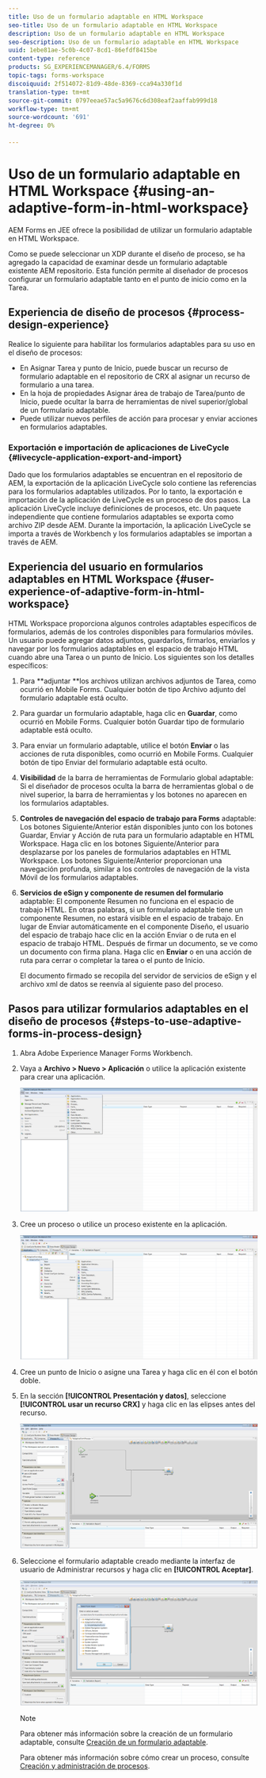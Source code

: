 ```yaml
---
title: Uso de un formulario adaptable en HTML Workspace
seo-title: Uso de un formulario adaptable en HTML Workspace
description: Uso de un formulario adaptable en HTML Workspace
seo-description: Uso de un formulario adaptable en HTML Workspace
uuid: 1ebe81ae-5c0b-4c07-8cd1-86efdf8415be
content-type: reference
products: SG_EXPERIENCEMANAGER/6.4/FORMS
topic-tags: forms-workspace
discoiquuid: 2f514072-81d9-48de-8369-cca94a330f1d
translation-type: tm+mt
source-git-commit: 0797eeae57ac5a9676c6d308eaf2aaffab999d18
workflow-type: tm+mt
source-wordcount: '691'
ht-degree: 0%

---
```



# Uso de un formulario adaptable en HTML Workspace {#using-an-adaptive-form-in-html-workspace}

AEM Forms en JEE ofrece la posibilidad de utilizar un formulario adaptable en HTML Workspace.

Como se puede seleccionar un XDP durante el diseño de proceso, se ha agregado la capacidad de examinar desde un formulario adaptable existente AEM repositorio. Esta función permite al diseñador de procesos configurar un formulario adaptable tanto en el punto de inicio como en la Tarea.

## Experiencia de diseño de procesos {#process-design-experience}

Realice lo siguiente para habilitar los formularios adaptables para su uso en el diseño de procesos:

* En Asignar Tarea y punto de Inicio, puede buscar un recurso de formulario adaptable en el repositorio de CRX al asignar un recurso de formulario a una tarea.
* En la hoja de propiedades Asignar área de trabajo de Tarea/punto de Inicio, puede ocultar la barra de herramientas de nivel superior/global de un formulario adaptable.
* Puede utilizar nuevos perfiles de acción para procesar y enviar acciones en formularios adaptables.

### Exportación e importación de aplicaciones de LiveCycle {#livecycle-application-export-and-import}

Dado que los formularios adaptables se encuentran en el repositorio de AEM, la exportación de la aplicación LiveCycle solo contiene las referencias para los formularios adaptables utilizados. Por lo tanto, la exportación e importación de la aplicación de LiveCycle es un proceso de dos pasos. La aplicación LiveCycle incluye definiciones de procesos, etc. Un paquete independiente que contiene formularios adaptables se exporta como archivo ZIP desde AEM. Durante la importación, la aplicación LiveCycle se importa a través de Workbench y los formularios adaptables se importan a través de AEM.

## Experiencia del usuario en formularios adaptables en HTML Workspace {#user-experience-of-adaptive-form-in-html-workspace}

HTML Workspace proporciona algunos controles adaptables específicos de formularios, además de los controles disponibles para formularios móviles. Un usuario puede agregar datos adjuntos, guardarlos, firmarlos, enviarlos y navegar por los formularios adaptables en el espacio de trabajo HTML cuando abre una Tarea o un punto de Inicio. Los siguientes son los detalles específicos:

1. Para **adjuntar **los archivos utilizan archivos adjuntos de Tarea, como ocurrió en Mobile Forms. Cualquier botón de tipo Archivo adjunto del formulario adaptable está oculto.

1. Para guardar un formulario adaptable, haga clic en **Guardar**, como ocurrió en Mobile Forms. Cualquier botón Guardar tipo de formulario adaptable está oculto.

1. Para enviar un formulario adaptable, utilice el botón **Enviar** o las acciones de ruta disponibles, como ocurrió en Mobile Forms. Cualquier botón de tipo Enviar del formulario adaptable está oculto.

1. **Visibilidad** de la barra de herramientas de Formulario global adaptable: Si el diseñador de procesos oculta la barra de herramientas global o de nivel superior, la barra de herramientas y los botones no aparecen en los formularios adaptables.

1. **Controles de navegación del espacio de trabajo para Forms** adaptable: Los botones Siguiente/Anterior están disponibles junto con los botones Guardar, Enviar y Acción de ruta para un formulario adaptable en HTML Workspace. Haga clic en los botones Siguiente/Anterior para desplazarse por los paneles de formularios adaptables en HTML Workspace. Los botones Siguiente/Anterior proporcionan una navegación profunda, similar a los controles de navegación de la vista Móvil de los formularios adaptables.

1. **Servicios de eSign y componente de resumen del formulario** adaptable: El componente Resumen no funciona en el espacio de trabajo HTML. En otras palabras, si un formulario adaptable tiene un componente Resumen, no estará visible en el espacio de trabajo. En lugar de Enviar automáticamente en el componente Diseño, el usuario del espacio de trabajo hace clic en la acción Enviar o de ruta en el espacio de trabajo HTML. Después de firmar un documento, se ve como un documento con firma plana. Haga clic en **Enviar** o en una acción de ruta para cerrar o completar la tarea o el punto de Inicio.

   El documento firmado se recopila del servidor de servicios de eSign y el archivo xml de datos se reenvía al siguiente paso del proceso.

## Pasos para utilizar formularios adaptables en el diseño de procesos {#steps-to-use-adaptive-forms-in-process-design}

1. Abra Adobe Experience Manager Forms Workbench.

1. Vaya a **Archivo > Nuevo > Aplicación** o utilice la aplicación existente para crear una aplicación.

   ![Crear nueva aplicación](assets/create_new_appl.png)

1. Cree un proceso o utilice un proceso existente en la aplicación.

   ![Crear nuevo proceso](assets/create_new_process.png)

1. Cree un punto de Inicio o asigne una Tarea y haga clic en él con el botón doble.
1. En la sección **[!UICONTROL Presentación y datos]**, seleccione **[!UICONTROL usar un recurso CRX]** y haga clic en las elipses antes del recurso.

   ![Uso de un recurso CRX](assets/use_crx_asset.png)

1. Seleccione el formulario adaptable creado mediante la interfaz de usuario de Administrar recursos y haga clic en **[!UICONTROL Aceptar]**.

   ![Seleccionar un formulario adaptable](assets/selecting_form.png)

   >[!NOTE]
   >
   >Para obtener más información sobre la creación de un formulario adaptable, consulte [Creación de un formulario adaptable](/help/forms/using/creating-adaptive-form.md).
   >
   >Para obtener más información sobre cómo crear un proceso, consulte [Creación y administración de procesos](https://help.adobe.com/en_US/AEMForms/6.1/WorkbenchHelp/WS92d06802c76abadb-1cc35bda128261a20dd-7ff7.2.html).

